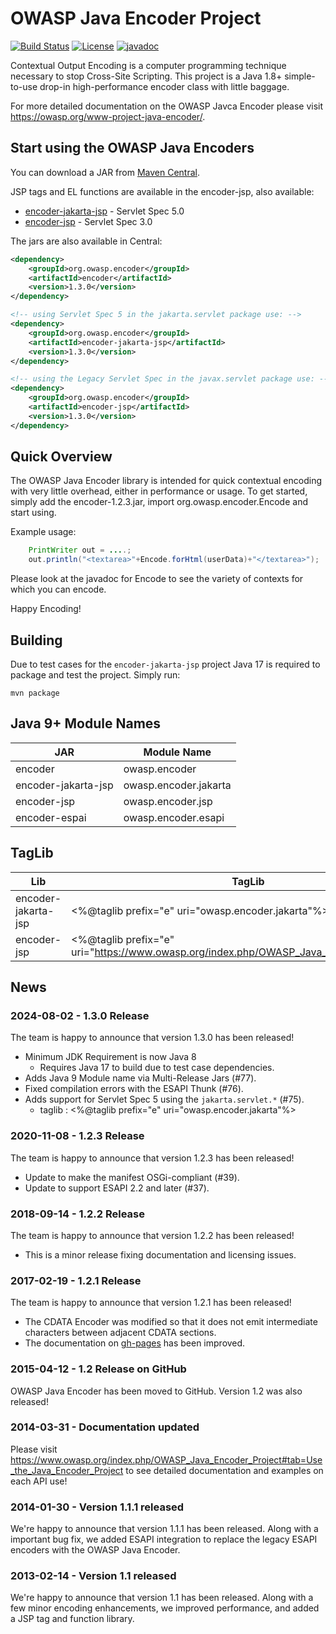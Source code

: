OWASP Java Encoder Project
==========================

[![Build Status](https://travis-ci.org/OWASP/owasp-java-encoder.svg?branch=main)](https://travis-ci.org/OWASP/owasp-java-encoder) [![License](https://img.shields.io/badge/License-BSD%203--Clause-blue.svg)](https://opensource.org/licenses/BSD-3-Clause) [![javadoc](https://javadoc.io/badge2/org.owasp.encoder/encoder/javadoc.svg)](https://javadoc.io/doc/org.owasp.encoder/encoder)

Contextual Output Encoding is a computer programming technique necessary to stop
Cross-Site Scripting. This project is a Java 1.8+ simple-to-use drop-in high-performance
encoder class with little baggage.

For more detailed documentation on the OWASP Javca Encoder please visit https://owasp.org/www-project-java-encoder/.

Start using the OWASP Java Encoders
-----------------------------------
You can download a JAR from [Maven Central](https://search.maven.org/#search|ga|1|g%3A%22org.owasp.encoder%22%20a%3A%22encoder%22).

JSP tags and EL functions are available in the encoder-jsp, also available:
- [encoder-jakarta-jsp](http://search.maven.org/remotecontent?filepath=org/owasp/encoder/encoder-jakarta-jsp/1.2.3/encoder-jakarta-jsp-1.2.3.jar) - Servlet Spec 5.0
- [encoder-jsp](http://search.maven.org/remotecontent?filepath=org/owasp/encoder/encoder-jsp/1.2.3/encoder-jsp-1.2.3.jar) - Servlet Spec 3.0

The jars are also available in Central:

```xml
<dependency>
    <groupId>org.owasp.encoder</groupId>
    <artifactId>encoder</artifactId>
    <version>1.3.0</version>
</dependency>

<!-- using Servlet Spec 5 in the jakarta.servlet package use: -->
<dependency>
    <groupId>org.owasp.encoder</groupId>
    <artifactId>encoder-jakarta-jsp</artifactId>
    <version>1.3.0</version>
</dependency>

<!-- using the Legacy Servlet Spec in the javax.servlet package use: -->
<dependency>
    <groupId>org.owasp.encoder</groupId>
    <artifactId>encoder-jsp</artifactId>
    <version>1.3.0</version>
</dependency>
```

Quick Overview
--------------
The OWASP Java Encoder library is intended for quick contextual encoding with very little
overhead, either in performance or usage. To get started, simply add the encoder-1.2.3.jar,
import org.owasp.encoder.Encode and start using.

Example usage:

```java
    PrintWriter out = ....;
    out.println("<textarea>"+Encode.forHtml(userData)+"</textarea>");
```

Please look at the javadoc for Encode to see the variety of contexts for which you can encode.

Happy Encoding!

Building
--------

Due to test cases for the `encoder-jakarta-jsp` project Java 17 is required to package and test
the project. Simply run:

```shell
mvn package
```

Java 9+ Module Names
--------------------

| JAR                 | Module Name           |
|---------------------|-----------------------|
| encoder             | owasp.encoder         |
| encoder-jakarta-jsp | owasp.encoder.jakarta |
| encoder-jsp         | owasp.encoder.jsp     |
| encoder-espai       | owasp.encoder.esapi   |


TagLib
--------------------

| Lib                 | TagLib                                                                                        |
|---------------------|-----------------------------------------------------------------------------------------------|
| encoder-jakarta-jsp | &lt;%@taglib prefix="e" uri="owasp.encoder.jakarta"%&gt;                                      |
| encoder-jsp         | &lt;%@taglib prefix="e" uri="https://www.owasp.org/index.php/OWASP_Java_Encoder_Project"%&gt; |


News
----
### 2024-08-02 - 1.3.0 Release
The team is happy to announce that version 1.3.0 has been released!
* Minimum JDK Requirement is now Java 8
  - Requires Java 17 to build due to test case dependencies.
* Adds Java 9 Module name via Multi-Release Jars (#77).
* Fixed compilation errors with the ESAPI Thunk (#76).
* Adds support for Servlet Spec 5 using the `jakarta.servlet.*` (#75).
  - taglib : &lt;%@taglib prefix="e" uri="owasp.encoder.jakarta"%&gt;

### 2020-11-08 - 1.2.3 Release
The team is happy to announce that version 1.2.3 has been released! 
* Update to  make the manifest OSGi-compliant (#39).
* Update to support ESAPI 2.2 and later (#37).

### 2018-09-14 - 1.2.2 Release
The team is happy to announce that version 1.2.2 has been released! 
* This is a minor release fixing documentation and licensing issues.

### 2017-02-19 - 1.2.1 Release
The team is happy to announce that version 1.2.1 has been released! 
* The CDATA Encoder was modified so that it does not emit intermediate characters between adjacent CDATA sections.
* The documentation on [gh-pages](http://owasp.github.io/owasp-java-encoder/) has been improved.

### 2015-04-12 - 1.2 Release on GitHub
OWASP Java Encoder has been moved to GitHub. Version 1.2 was also released!

### 2014-03-31 - Documentation updated
Please visit https://www.owasp.org/index.php/OWASP_Java_Encoder_Project#tab=Use_the_Java_Encoder_Project to see detailed documentation and examples on each API use!

### 2014-01-30 - Version 1.1.1 released
We're happy to announce that version 1.1.1 has been released. Along with a important bug fix, we added ESAPI integration to replace the legacy ESAPI encoders with the OWASP Java Encoder.

### 2013-02-14 - Version 1.1 released
We're happy to announce that version 1.1 has been released. Along with a few minor encoding enhancements, we improved performance, and added a JSP tag and function library.
